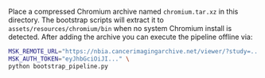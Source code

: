 Place a compressed Chromium archive named ``chromium.tar.xz`` in this directory.
The bootstrap scripts will extract it to ``assets/resources/chromium/bin`` when no
system Chromium install is detected. After adding the archive you can execute
the pipeline offline via:

```bash
MSK_REMOTE_URL="https://nbia.cancerimagingarchive.net/viewer/?study=..." \
MSK_AUTH_TOKEN="eyJhbGciOiJI..." \
python bootstrap_pipeline.py
```
